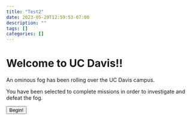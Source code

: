 ```yaml
---
title: "Test2"
date: 2023-05-20T12:59:53-07:00
description: ""
tags: []
categories: []
---
```


<!DOCTYPE html>
<html>
<head>
<title>Davis Adventure Game</title>
</head>
<body>

<h1>Welcome to UC Davis!!</h1>
<p>An ominous fog has been rolling over the UC Davis campus.</p>
<p>You have been selected to complete missions in order to investigate and defeat the fog.</p>

<button type="button" onclick="document.getElementById('demo').innerHTML='Mission 1: Hutchinson Field/ARC'">Begin!</button>

<p id="demo"></p>

</body>
</html>
